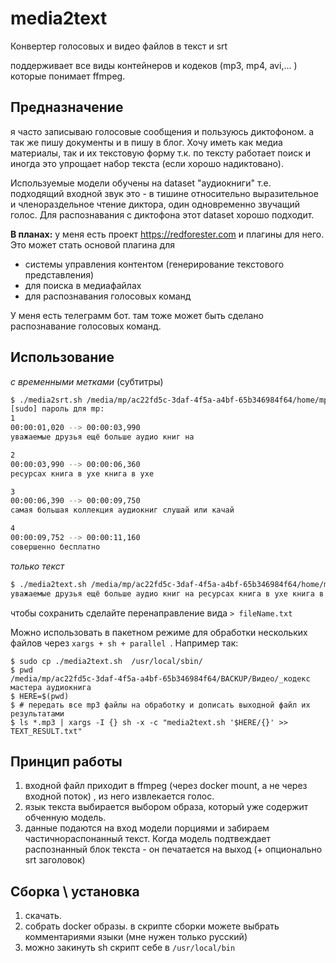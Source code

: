 # media2text

Конвертер голосовых и видео файлов в текст и srt 

поддерживает все виды контейнеров и кодеков (mp3, mp4, avi,... ) которые понимает ffmpeg. 

## Предназначение

я часто записываю голосовые сообщения и пользуюсь диктофоном. а так же пишу документы и в пишу в блог.  Хочу иметь как медиа материалы, так и их текстовую форму т.к. по тексту работает поиск и иногда это упрощает набор текста (если хорошо надиктовано). 

Используемые модели обучены на  dataset "аудиокниги" т.е. подходящий входной звук это - в тишине относительно выразительное и членораздельное  чтение диктора, один одновременно звучащий голос. Для распознавания с диктофона этот dataset хорошо подходит.

**В планах:**  у меня есть проект https://redforester.com и плагины для него. Это может стать основой плагина для 

* системы управления контентом (генерирование текстового представления)
* для поиска в медиафайлах
* для распознавания голосовых команд

У меня есть телеграмм бот. там тоже может быть сделано распознавание голосовых команд. 

## Использование

*с временными метками* (субтитры)

```bash
$ ./media2srt.sh /media/mp/ac22fd5c-3daf-4f5a-a4bf-65b346984f64/home/mp/Загрузки/0.mp3 
[sudo] пароль для mp: 
1
00:00:01,020 --> 00:00:03,990
уважаемые друзья ещё больше аудио книг на

2
00:00:03,990 --> 00:00:06,360
ресурсах книга в ухе книга в ухе

3
00:00:06,390 --> 00:00:09,750
самая большая коллекция аудиокниг слушай или качай

4
00:00:09,752 --> 00:00:11,160
совершенно бесплатно

```

*только текст*

```bash
$ ./media2text.sh /media/mp/ac22fd5c-3daf-4f5a-a4bf-65b346984f64/home/mp/Загрузки/0.mp3 
уважаемые друзья ещё больше аудио книг на ресурсах книга в ухе книга в ухе самая большая коллекция аудиокниг слушай или качай совершенно бесплатно
```

чтобы сохранить сделайте перенаправление вида `> fileName.txt`

Можно использовать в пакетном режиме для обработки нескольких файлов через `xargs + sh + parallel `. Например так: 

```
$ sudo cp ./media2text.sh  /usr/local/sbin/
$ pwd 
/media/mp/ac22fd5c-3daf-4f5a-a4bf-65b346984f64/BACKUP/Видео/_кодекс мастера аудиокнига
$ HERE=$(pwd)
$ # передать все mp3 файлы на обработку и дописать выходной файл их результатами
$ ls *.mp3 | xargs -I {} sh -x -c "media2text.sh '$HERE/{}' >> TEXT_RESULT.txt" 
```



## Принцип работы

1. входной файл приходит в ffmpeg (через docker mount, а не через входной поток) , из него извлекается голос. 
2. язык текста выбирается выбором образа, который уже содержит обченную модель. 
3. данные подаются на вход модели порциями и забираем частичнораспонанный текст. Когда модель подтвеждает распознанный блок текста - он печатается на выход (+ опционально srt заголовок)

## Сборка \ установка

1. скачать. 
2. собрать docker образы. в скрипте сборки можете выбрать комментариями языки (мне нужен только русский)
3. можно закинуть sh скрипт себе в `/usr/local/bin` 
